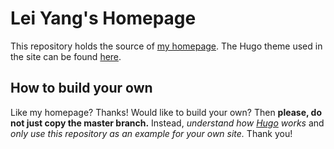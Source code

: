 # Lei Yang's Homepage

This repository holds the source of [my homepage](http://leiy.me). The Hugo
theme used in the site can be found
[here](https://github.com/yangl1996/academimal).

## How to build your own

Like my homepage? Thanks! Would like to build your own? Then __please, do not
just copy the master branch.__ Instead, _understand how
[Hugo](https://gohugo.io/documentation/) works_ and _only use
this repository as an example for your own site._ Thank you!
